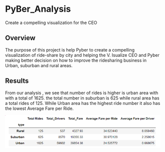 # PyBer_Analysis
Create a compelling visualization for the CEO


## Overview

The purpose of this project is help Pyber to create a compelling visualization of ride-share by city and helping the V. Isualize CEO and Pyber making better decision on how to improve the ridesharing business in Urban, suburban and rural areas. 


##  Results
 From our analysis , we see that number of rides is higher is urban area with with a total of 1625. the total number in suburban is 625 while rural area has a total rides of 125. While Urban area has the highest ride number it also has the lowest Average Fare per Ride.

![pict_1](https://github.com/assaci/Pyber_Analysis/blob/main/pict_1.PNG?raw=true)




